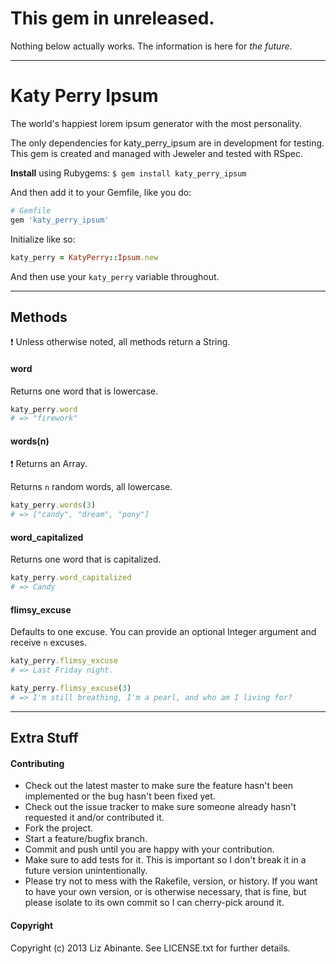 # This gem in unreleased.

Nothing below actually works. The information is here for *the future*.

---

# Katy Perry Ipsum

The world's happiest lorem ipsum generator with the most personality.

The only dependencies for katy_perry_ipsum are in development for testing. This gem is created and managed with Jeweler and tested with RSpec.

**Install** using Rubygems: ```$ gem install katy_perry_ipsum```

And then add it to your Gemfile, like you do:

```ruby
# Gemfile
gem 'katy_perry_ipsum'
```

Initialize like so:
```ruby
katy_perry = KatyPerry::Ipsum.new
```

And then use your ```katy_perry``` variable throughout.

---

## Methods

:exclamation: Unless otherwise noted, all methods return a String.

#### word

Returns one word that is lowercase.

```ruby
katy_perry.word
# => "firework"
```

#### words(n)

:exclamation: Returns an Array.

Returns ```n``` random words, all lowercase.

```ruby
katy_perry.words(3)
# => ["candy", "dream", "pony"]
```

#### word_capitalized

Returns one word that is capitalized.

```ruby
katy_perry.word_capitalized
# => Candy
```

#### flimsy_excuse

Defaults to one excuse. You can provide an optional Integer argument and receive ```n``` excuses.

```ruby
katy_perry.flimsy_excuse
# => Last Friday night.

katy_perry.flimsy_excuse(3)
# => I'm still breathing, I'm a pearl, and who am I living for?
```

---

## Extra Stuff

#### Contributing

* Check out the latest master to make sure the feature hasn't been implemented or the bug hasn't been fixed yet.
* Check out the issue tracker to make sure someone already hasn't requested it and/or contributed it.
* Fork the project.
* Start a feature/bugfix branch.
* Commit and push until you are happy with your contribution.
* Make sure to add tests for it. This is important so I don't break it in a future version unintentionally.
* Please try not to mess with the Rakefile, version, or history. If you want to have your own version, or is otherwise necessary, that is fine, but please isolate to its own commit so I can cherry-pick around it.

#### Copyright

Copyright (c) 2013 Liz Abinante. See LICENSE.txt for
further details.
